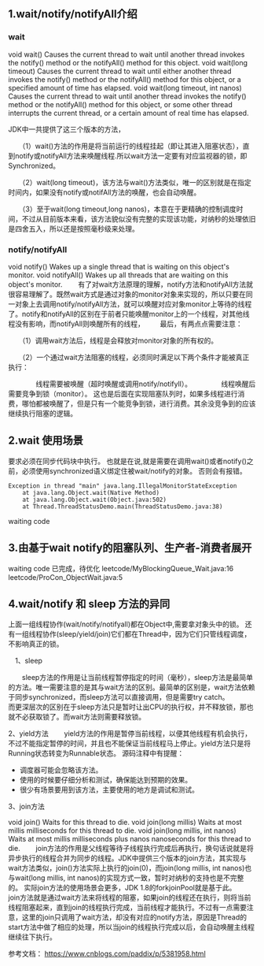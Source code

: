 ## 1.wait/notify/notifyAll介绍
### wait
void wait()	Causes the current thread to wait until another thread invokes the notify() method or the notifyAll() method for this object.
void wait(long timeout)	Causes the current thread to wait until either another thread invokes the notify() method or the notifyAll() method for this object, or a specified amount of time has elapsed.
void wait(long timeout, int nanos)	Causes the current thread to wait until another thread invokes the notify() method or the notifyAll() method for this object, or some other thread interrupts the current thread, or a certain amount of real time has elapsed.

JDK中一共提供了这三个版本的方法，

　　（1）wait()方法的作用是将当前运行的线程挂起（即让其进入阻塞状态），直到notify或notifyAll方法来唤醒线程.所以wait方法一定要有对应监视器的锁，即Synchronized。

　　（2）wait(long timeout)，该方法与wait()方法类似，唯一的区别就是在指定时间内，如果没有notify或notifAll方法的唤醒，也会自动唤醒。

　　（3）至于wait(long timeout,long nanos)，本意在于更精确的控制调度时间，不过从目前版本来看，该方法貌似没有完整的实现该功能，对纳秒的处理依旧是四舍五入，所以还是按照毫秒级来处理。


### notify/notifyAll
void notify()	Wakes up a single thread that is waiting on this object's monitor.
void notifyAll()	Wakes up all threads that are waiting on this object's monitor.
　　有了对wait方法原理的理解，notify方法和notifyAll方法就很容易理解了。既然wait方式是通过对象的monitor对象来实现的，所以只要在同一对象上去调用notify/notifyAll方法，就可以唤醒对应对象monitor上等待的线程了。notify和notifyAll的区别在于前者只能唤醒monitor上的一个线程，对其他线程没有影响，而notifyAll则唤醒所有的线程，
　　最后，有两点点需要注意：

　　（1）调用wait方法后，线程是会释放对monitor对象的所有权的。

　　（2）一个通过wait方法阻塞的线程，必须同时满足以下两个条件才能被真正执行：

　　　　线程需要被唤醒（超时唤醒或调用notify/notifyll）。
　　　　线程唤醒后需要竞争到锁（monitor）。
    这也是后面在实现阻塞队列时，如果多线程进行消费，哪怕都被唤醒了，但是只有一个能竞争到锁，进行消费。其余没竞争到的应该继续执行阻塞的逻辑。  
   

## 2.wait 使用场景
要求必须在同步代码块中执行。
也就是在说,就是需要在调用wait()或者notify()之前，必须使用synchronized语义绑定住被wait/notify的对象。
否则会有报错。
```
Exception in thread "main" java.lang.IllegalMonitorStateException
	at java.lang.Object.wait(Native Method)
	at java.lang.Object.wait(Object.java:502)
	at Thread.ThreadStatusDemo.main(ThreadStatusDemo.java:38)
```
waiting code

## 3.由基于wait notify的阻塞队列、生产者-消费者展开

waiting code
已完成，待优化
leetcode/MyBlockingQueue_Wait.java:16
leetcode/ProCon_ObjectWait.java:5

## 4.wait/notify 和 sleep 方法的异同
上面一组线程协作(wait/notify/notifyall)都在Object中,需要拿对象头中的锁。
还有一组线程协作(sleep/yield/join)它们都在Thread中，因为它们只管线程调度，不影响真正的锁。

　1、sleep

　　sleep方法的作用是让当前线程暂停指定的时间（毫秒），sleep方法是最简单的方法。唯一需要注意的是其与wait方法的区别。最简单的区别是，wait方法依赖于同步synchronized，而sleep方法可以直接调用，但是需要try catch。  
而更深层次的区别在于sleep方法只是暂时让出CPU的执行权，并不释放锁，那也就不必获取锁了。而wait方法则需要释放锁。

2、yield方法
　　yield方法的作用是暂停当前线程，以便其他线程有机会执行，不过不能指定暂停的时间，并且也不能保证当前线程马上停止。yield方法只是将Running状态转变为Runnable状态。
   源码注释中有提醒：
 * 调度器可能会忽略该方法。
 * 使用的时候要仔细分析和测试，确保能达到预期的效果。
 * 很少有场景要用到该方法，主要使用的地方是调试和测试。
 
 3、join方法
 
 void join()	Waits for this thread to die.
 void join(long millis)	Waits at most millis milliseconds for this thread to die.
 void join(long millis, int nanos)	Waits at most millis milliseconds plus nanos nanoseconds for this thread to die.
 　　join方法的作用是父线程等待子线程执行完成后再执行，换句话说就是将异步执行的线程合并为同步的线程。JDK中提供三个版本的join方法，其实现与wait方法类似，join()方法实际上执行的join(0)，而join(long millis, int nanos)也与wait(long millis, int nanos)的实现方式一致，暂时对纳秒的支持也是不完整的。
    实际join方法的使用场景会更多，JDK 1.8的forkjoinPool就是基于此。  
    join方法就是通过wait方法来将线程的阻塞，如果join的线程还在执行，则将当前线程阻塞起来，直到join的线程执行完成，当前线程才能执行。不过有一点需要注意，这里的join只调用了wait方法，却没有对应的notify方法，原因是Thread的start方法中做了相应的处理，所以当join的线程执行完成以后，会自动唤醒主线程继续往下执行。



参考文档： 
https://www.cnblogs.com/paddix/p/5381958.html





